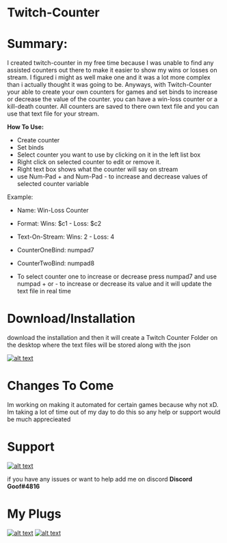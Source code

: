 # Twitch-Counter

# Summary:
  I created twitch-counter in my free time because I was unable to find any assisted counters out there to make it easier to
  show my wins or losses on stream. I figured i might as well make one and it was a lot more complex than i actually thought
  it was going to be. Anyways, with Twitch-Counter your able to create your own counters for games and set binds to increase or
  decrease the value of the counter. you can have a win-loss counter or a kill-death counter. All counters are saved to there own
  text file and you can use that text file for your stream.
  
  **How To Use:**
  + Create counter
  + Set binds
  + Select counter you want to use by clicking on it in the left list box
  + Right click on selected counter to edit or remove it.
  + Right text box shows what the counter will say on stream
  + use Num-Pad + and Num-Pad - to increase and decrease values of selected counter variable
  
  Example:
  
  + Name: Win-Loss Counter
  + Format: Wins: $c1 - Loss: $c2
  
  + Text-On-Stream: Wins: 2 - Loss: 4
  
  + CounterOneBind: numpad7
  + CounterTwoBind: numpad8
  
  + To select counter one to increase or decrease press numpad7 and use numpad + or - to increase or decrease its value and it will update the text file in real time
  
  # Download/Installation
  download the installation and then it will create a Twitch Counter Folder on the desktop where the text files will be stored along with the json
  
  [![alt text](https://currentsgk.com/wp-content/uploads/2017/10/focal-forest-pdf-download-button-en.png.pagespeed.ce_.hmr0HV9O20.png "Download")](http://www.mediafire.com/file/o2t29qsvtuoou85/TC_Installation.exe/file "Download")
  # Changes To Come
  Im working on making it automated for certain games because why not xD. Im taking a lot of time out of my day to do this so any help or support would be much apprecieated
  
  
  # Support
  
   [![alt text](https://imgur.com/0ugMekD.jpg "Donate")](https://paypal.me/GoofSta "Donate")
  
  
  if you have any issues or want to help add me on discord
  **Discord Goof#4816**
  
  # My Plugs
  [![alt text](https://imgur.com/qz3cUMk.jpg "Twitter")](https://twitter.com/_Kevin_Hansen_ "My Twitter Page")
  [![alt text](https://imgur.com/Kke6QiX.jpg "Twitch")](https://twitch.tv/DaGoofSta "My Twitch Page")
